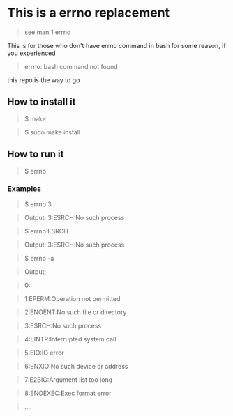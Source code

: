 # This is a errno replacement

> see man 1 errno

This is for those who don't have errno command in 
bash for some reason, if you experienced

> errno: bash command not found

this repo is the way to go


## How to install it

> $ make

> $ sudo make install

## How to run it

> $ errno

### Examples
> $ errno 3

> Output: 3:ESRCH:No such process

> $ errno ESRCH

> Output: 3:ESRCH:No such process

> $ errno -a

> Output: 

> 0::

> 1:EPERM:Operation not permitted

> 2:ENOENT:No such file or directory 

> 3:ESRCH:No such process 

> 4:EINTR:Interrupted system call 

> 5:EIO:IO error 

> 6:ENXIO:No such device or address 

> 7:E2BIG:Argument list too long 

> 8:ENOEXEC:Exec format error

> ....
